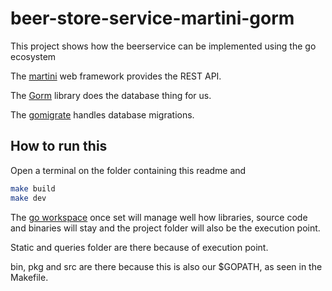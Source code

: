 # beer-store-service-martini-gorm

This project shows how the beerservice can be implemented using the go
ecosystem

The [martini](https://github.com/go-martini/martini) web framework provides
the REST API.

The [Gorm](http://gorm.io/) library does the database thing for us.

The [gomigrate](https://github.com/DavidHuie/gomigrate) handles database
migrations.

## How to run this

Open a terminal on the folder containing this readme and

```bash
make build
make dev
```

The [go workspace](https://golang.org/doc/code.html) once set will manage well
how libraries, source code and binaries will stay and the project folder will
also be the execution point.

Static and queries folder are there because of execution point.

bin, pkg and src are there because this is also our \$GOPATH, as seen in the
Makefile.
